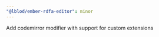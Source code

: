 ```yaml
---
"@lblod/ember-rdfa-editor": minor
---
```


Add codemirror modifier with support for custom extensions
